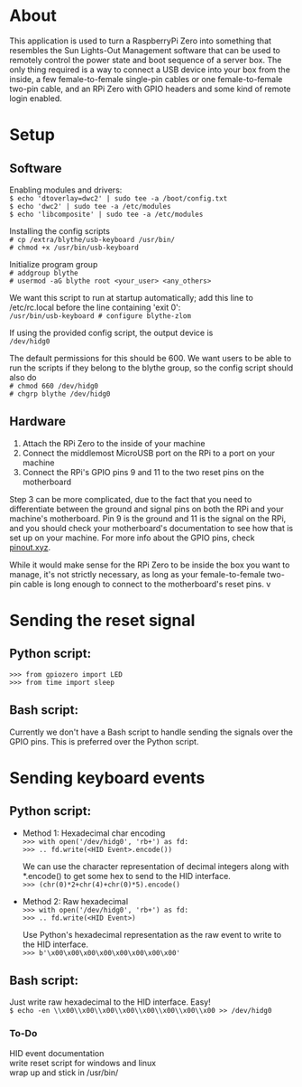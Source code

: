 # About

This application is used to turn a RaspberryPi Zero into something that
resembles the Sun Lights-Out Management software that can be used to remotely
control the power state and boot sequence of a server box. The only thing
required is a way to connect a USB device into your box from the inside, a
few female-to-female single-pin cables or one female-to-female two-pin cable,
and an RPi Zero with GPIO headers and some kind of remote login enabled.  

# Setup

## Software
Enabling modules and drivers:  
	`$ echo 'dtoverlay=dwc2' | sudo tee -a /boot/config.txt`  
	`$ echo 'dwc2' | sudo tee -a /etc/modules`  
	`$ echo 'libcomposite' | sudo tee -a /etc/modules`  

Installing the config scripts  
	`# cp /extra/blythe/usb-keyboard /usr/bin/`  
	`# chmod +x /usr/bin/usb-keyboard`  

Initialize program group  
	`# addgroup blythe`  
	`# usermod -aG blythe root <your_user> <any_others>`   

We want this script to run at startup automatically;
add this line to /etc/rc.local before
the line containing 'exit 0':  
	`/usr/bin/usb-keyboard # configure blythe-zlom`  

If using the provided config script, the output device is  
	`/dev/hidg0`  

The default permissions for this should be 600. We want
users to be able to run the scripts if they belong
to the blythe group, so the config script should also do  
	`# chmod 660 /dev/hidg0`  
	`# chgrp blythe /dev/hidg0`  

## Hardware
1. Attach the RPi Zero to the inside of your machine  
2. Connect the middlemost MicroUSB port on the RPi to a port on your machine  
3. Connect the RPi's GPIO pins 9 and 11 to the two reset pins on the
   motherboard  

Step 3 can be more complicated, due to the fact that you need to
differentiate between the ground and signal pins on both the RPi and your
machine's motherboard. Pin 9 is the ground and 11 is the signal on the RPi,
and you should check your motherboard's documentation to see how that is
set up on your machine. For more info about the GPIO pins, check 
[pinout.xyz](https://www.pinout.xyz 'RPi GPIO Pin Documentation').   
   
While it would make sense for the RPi Zero to be inside the box you want to
manage, it's not strictly necessary, as long as your female-to-female
two-pin cable is long enough to connect to the motherboard's reset pins. v

# Sending the reset signal

## Python script:
`>>> from gpiozero import LED`  
`>>> from time import sleep`  

## Bash script:
Currently we don't have a Bash script to handle sending the signals
over the GPIO pins. This is preferred over the Python script.

# Sending keyboard events  

## Python script:  
- Method 1: Hexadecimal char encoding  
	`>>> with open('/dev/hidg0', 'rb+') as fd:`  
	`>>> .. fd.write(<HID Event>.encode())`  
    
	We can use the character representation of decimal
	integers along with *.encode() to get some hex to send
	to the HID interface.  
	`>>> (chr(0)*2+chr(4)+chr(0)*5).encode()`  

- Method 2: Raw hexadecimal  
	`>>> with open('/dev/hidg0', 'rb+') as fd:`  
	`>>> .. fd.write(<HID Event>)`  

	Use Python's hexadecimal representation as the raw event
	to write to the HID interface.  
	`>>> b'\x00\x00\x00\x00\x00\x00\x00\x00'`  

## Bash script:  
Just write raw hexadecimal to the HID interface. Easy!  
	`$ echo -en \\x00\\x00\\x00\\x00\\x00\\x00\\x00\\x00 >> /dev/hidg0`  


  
  
  
  
  

### To-Do  
HID event documentation  
write reset script for windows and linux  
wrap up and stick in /usr/bin/  
